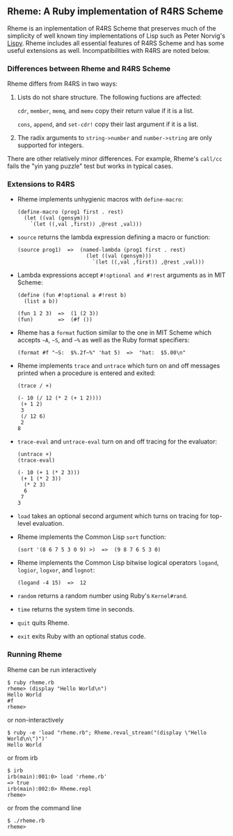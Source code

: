 ## Rheme: A Ruby implementation of R4RS Scheme

Rheme is an inplementation of R4RS Scheme that preserves much of the simplicity of well known tiny implementations of Lisp such as Peter Norvig's [Lispy](https://norvig.com/lispy.html). Rheme includes all essential features of R4RS Scheme and has some useful extensions as well. Incompatibilities with R4RS are noted below.

### Differences between Rheme and R4RS Scheme

Rheme differs from R4RS in two ways:

1. Lists do not share structure. The following fuctions are affected:

   `cdr`, `member`, `memq`, and `memv` copy their return value if it is a list.

   `cons`, `append`, and `set-cdr!` copy their last argument if it is a list.

2. The radix arguments to `string->number` and `number->string` are only supported for integers.

There are other relatively minor differences. For example, Rheme's `call/cc` fails the "yin yang puzzle" test but works in typical cases.

### Extensions to R4RS

* Rheme implements unhygienic macros with `define-macro`:
  ```
  (define-macro (prog1 first . rest)
    (let ((val (gensym)))
      `(let ((,val ,first)) ,@rest ,val)))
  ```
* `source` returns the lambda expression defining a macro or function:
  ```
  (source prog1)  =>  (named-lambda (prog1 first . rest)
                        (let ((val (gensym)))
                          `(let ((,val ,first)) ,@rest ,val)))
  ```
* Lambda expressions accept `#!optional and #!rest` arguments as in MIT Scheme:
  ```
  (define (fun #!optional a #!rest b)
    (list a b))

  (fun 1 2 3)  =>  (1 (2 3))
  (fun)        =>  (#f ())
  ```
* Rheme has a `format` fuction similar to the one in MIT Scheme which accepts `~A`, `~S`, and `~%` as well as the Ruby format specifiers:
  ```
  (format #f "~S:  $%.2f~%" 'hat 5)  =>  "hat:  $5.00\n"
  ```
* Rheme implements `trace` and `untrace` which turn on and off messages printed when a procedure is entered and exited:
  ```
  (trace / +)

  (- 10 (/ 12 (* 2 (+ 1 2))))
   (+ 1 2)
   3
   (/ 12 6)
   2
  8
  ```
* `trace-eval` and `untrace-eval` turn on and off tracing for the evaluator:
  ```
  (untrace +)
  (trace-eval)

  (- 10 (+ 1 (* 2 3)))
   (+ 1 (* 2 3))
    (* 2 3)
    6
   7
  3
  ```
* `load` takes an optional second argument which turns on tracing for top-level evaluation.

* Rheme implements the Common Lisp `sort` function:
  ```
  (sort '(8 6 7 5 3 0 9) >)  =>  (9 8 7 6 5 3 0)
  ```
* Rheme implements the Common Lisp bitwise logical operators `logand`, `logior`, `logxor`, and `lognot`:
  ```
  (logand -4 15)  =>  12
  ```
* `random` returns a random number using Ruby's `Kernel#rand`.

* `time` returns the system time in seconds.

* `quit` quits Rheme.

* `exit` exits Ruby with an optional status code.

### Running Rheme

Rheme can be run interactively
  ```
  $ ruby rheme.rb
  rheme> (display "Hello World\n")
  Hello World
  #f
  rheme> 
  ```
or non-interactively
  ```
  $ ruby -e 'load "rheme.rb"; Rheme.reval_stream("(display \"Hello World\n\")")'
  Hello World
  ```
or from irb
  ```
  $ irb
  irb(main):001:0> load 'rheme.rb'
  => true
  irb(main):002:0> Rheme.repl
  rheme> 
  ```
or from the command line
  ```
  $ ./rheme.rb
  rheme> 
  ```
